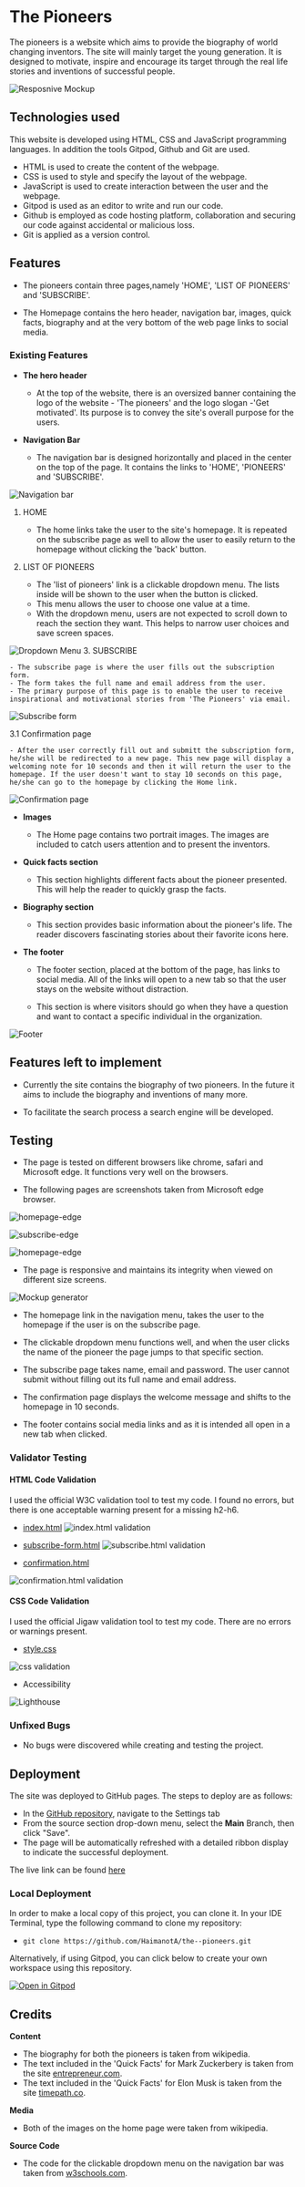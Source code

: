 # The Pioneers

The pioneers is a website which aims to provide the biography of world changing inventors. The site will mainly target the young generation. It is designed to  motivate, inspire and encourage its target through the real life stories and inventions of successful people. 

![Resposnive Mockup](documentation/readme1.png)

## Technologies used

This website is developed using HTML, CSS and JavaScript programming languages. In addition the tools Gitpod, Github and Git are used.
 - HTML is used to create the content of the webpage.
 - CSS is used to style and specify the layout of the webpage.
 - JavaScript is used to create interaction between the user and the webpage. 
 - Gitpod is used as an editor to write and run our code.
 - Github is employed as code hosting platform, collaboration and securing our code against accidental or malicious loss.
 - Git is applied as a version control. 

## Features

 - The pioneers contain three pages,namely 'HOME', 'LIST OF PIONEERS' and 'SUBSCRIBE'.
 
 - The Homepage contains the hero header, navigation bar, images, quick facts, biography and at the very bottom of the web page links to social media.  

### Existing Features

- __The hero header__
    -  At the top of the website, there is an oversized banner containing the logo of the website - 'The pioneers' and the logo slogan -'Get motivated'. Its purpose is to convey the site's overall purpose for the users.

- __Navigation Bar__

    - The navigation bar is designed horizontally and placed in the center on the top of the page.
It contains the links to 'HOME', 'PIONEERS' and 'SUBSCRIBE'. 

![Navigation bar](documentation/Readme2.png)

1. HOME

    - The home links take the user to the site's homepage. 
It is repeated on the subscribe page as well to allow the user to easily return to the homepage without clicking the 'back' button. 

2. LIST OF PIONEERS

    - The 'list of pioneers' link is a clickable dropdown menu. The lists inside will be shown to the user when the button is clicked. 
    - This menu allows the user to choose one value at a time. 
    - With the dropdown menu, users are not expected to scroll down to reach the section they want. This helps to narrow user choices and save screen spaces. 

![Dropdown Menu](documentation/readme3.png)
3. SUBSCRIBE

    - The subscribe page is where the user fills out the subscription form. 
    - The form takes the full name and email address from the user. 
    - The primary purpose of this page is to enable the user to receive inspirational and motivational stories from 'The Pioneers' via email.
![Subscribe form](documentation/readme4.png)

3.1 Confirmation page

    - After the user correctly fill out and submitt the subscription form, he/she will be redirected to a new page. This new page will display a welcoming note for 10 seconds and then it will return the user to the homepage. If the user doesn't want to stay 10 seconds on this page, he/she can go to the homepage by clicking the Home link.

![Confirmation page](documentation/readme5.png)
- __Images__

    - The Home page contains two portrait images. The images are included to catch users attention and to present the inventors.


- __Quick facts section__

    - This section highlights different facts about the pioneer presented. This will help the reader to quickly grasp the facts.


- __Biography section__

    - This section provides basic information about the pioneer's life. The reader discovers fascinating stories about their favorite icons here. 

- __The footer__

   - The footer section, placed at the bottom of the page, has links to social media. All of the links will open to a new tab so that the user stays on the website without distraction.

   - This section is where visitors should go when they have a question and want to contact a specific individual in the organization. 

![Footer](documentation/readme6.png)
## Features left to implement

   - Currently the site contains the biography of two pioneers. In the future it aims to include the biography and inventions of many more.

   -  To facilitate the search process a search engine will be developed.


## Testing

  - The page is tested on different browsers like chrome, safari and Microsoft edge. It functions very well on the browsers.

  - The following pages are screenshots taken from Microsoft edge browser.

   ![homepage-edge](documentation/readme13.png)

   ![subscribe-edge](documentation/readme14.png)

   ![homepage-edge](documentation/readme15.png)




  - The page is responsive and maintains its integrity when viewed on different size screens. 
 

![Mockup generator](documentation/readme16.png)

  - The homepage link in the navigation menu, takes the user to the homepage if the user is on the subscribe page. 

  - The clickable dropdown menu functions well, and when the user clicks the name of the pioneer the page jumps to that specific section.

  - The subscribe page takes name, email and password. The user cannot submit without filling out its full name and email address. 

  - The confirmation page displays the welcome message and shifts to the homepage in 10 seconds.

  - The footer contains social media links and as it is intended all open in a new tab when clicked. 

### Validator Testing 

#### HTML Code Validation

I used the official W3C validation tool to test my code. I found no errors, but there is one acceptable warning present for a missing h2-h6.

- [index.html](https://validator.w3.org/nu/?doc=https://haimanota.github.io/the--pioneers/index.html)
    ![index.html validation](documentation/readme7.png)

- [subscribe-form.html](https://validator.w3.org/nu/?doc=https://haimanota.github.io/the--pioneers/subscribe-form.html)
    ![subscribe.html validation](documentation/readme9.png)

- [confirmation.html](https://validator.w3.org/nu/?doc=https://haimanota.github.io/the--pioneers/confirmation.html)
    
 ![confirmation.html validation](documentation/readme10.png)
#### CSS Code Validation

I used the official Jigaw validation tool to test my code. There are no errors or warnings present.

- [style.css](https://jigsaw.w3.org/css-validator/validator?uri=https%3A%2F%2Fhaimanota.github.io%2Fthe--pioneers)

![css validation](documentation/Readme11.png)

- Accessibility 
 
![Lighthouse](documentation/readme8.png)

### Unfixed Bugs
 - No bugs were discovered while creating and testing the project.

## Deployment

The site was deployed to GitHub pages. The steps to deploy are as follows: 
  - In the [GitHub repository](https://github.com/HaimanotA/the--pioneers), navigate to the Settings tab 
  - From the source section drop-down menu, select the **Main** Branch, then click "Save".
  - The page will be automatically refreshed with a detailed ribbon display to indicate the successful deployment.

The live link can be found [here](https://haimanota.github.io/the--pioneers)

### Local Deployment

In order to make a local copy of this project, you can clone it. In your IDE Terminal, type the following command to clone my repository:

- `git clone https://github.com/HaimanotA/the--pioneers.git`

Alternatively, if using Gitpod, you can click below to create your own workspace using this repository.

[![Open in Gitpod](https://gitpod.io/button/open-in-gitpod.svg)](https://gitpod.io/#https://github.com/HaimanotA/the--pioneers)

## Credits

**Content**

- The biography for both the pioneers is taken from wikipedia. 
- The text included in the 'Quick Facts' for Mark Zuckerbery is taken from the site [entrepreneur.com](https://www.entrepreneur.com/article/287422).
- The text included in the 'Quick Facts' for Elon Musk is taken from the site [timepath.co](https://timepath.co/elon-musk).


**Media**
- Both of the images on the home page were taken from wikipedia.

**Source Code**
- The code for the clickable dropdown menu on the navigation bar was taken from  [w3schools.com](https://www.w3schools.com/howto/howto_js_dropdown.asp).
